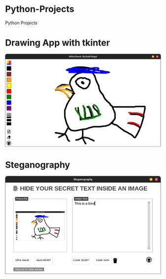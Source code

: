 # Python-Projects
Python Projects

# Drawing App with tkinter
![main](./White%20Board/img/drawingapp.png)

# Steganography
![main](./steganography/img/screen.png)

